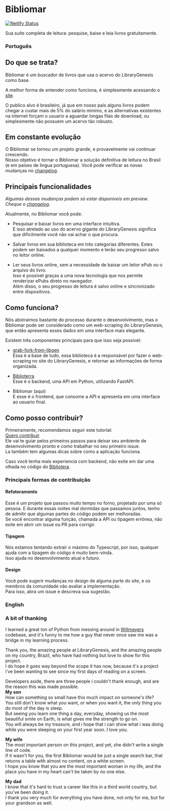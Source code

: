 # Bibliomar
[![Netlify Status](https://api.netlify.com/api/v1/badges/bd4c5d37-8033-4b0f-abc4-7f8203e957a5/deploy-status)](https://app.netlify.com/sites/bibliomar/deploys)


Sua suíte completa de leitura: pesquise, baixe e leia livros gratuitamente.


### Português
## Do que se trata?
Bibliomar é um buscador de livros que usa o acervo do LibraryGenesis como base.  

A melhor forma de entender como funciona, é simplesmente acessando o [site](https://bibliomar.site).  

O publico alvo é brasileiro, já que em nosso país alguns livros podem chegar a custar mais de 5% do salário minímo, e as alternativas
existentes na internet forçam o usuario a aguardar longas filas de download, ou simplesmente não possuem um acervo tão robusto.

## Em constante evolução
O Bibliomar se tornou um projeto grande, e provavelmente vai continuar crescendo.  
Nosso objetivo é tornar o Bibliomar a solução definitiva de leitura no Brasil (e em países de lingua portuguesa).
Você pode verificar as novas mudanças no [changelog](CHANGELOG.md).

## Principais funcionalidades
*Algumas dessas mudanças podem só estar disponíveis em preview. Cheque o [changelog](CHANGELOG.md)*.  

Atualmente, no Bibliomar você pode:  
- Pesquisar e baixar livros em uma interface intuitiva.  
E isso atrelado ao uso do acervo gigante do LibraryGenesis significa que dificilmente você não vai achar o que procura.


- Salvar livros em sua biblioteca em três categorias diferentes. Estes podem ser baixados a qualquer momento e terão seu progresso salvo no leitor online.


- Ler seus livros online, sem a necessidade de baixar um leitor ePub ou o arquivo do livro.  
Isso é possível graças a uma nova tecnologia que nos permite renderizar ePubs direto no navegador.  
Além disso, o seu progresso de leitura é salvo online e sincronizado entre dispositivos.

## Como funciona?
Nós abstraimos bastante do processo durante o desenvolvimento, mas o Bibliomar pode ser considerado como um web-scraping do LibraryGenesis, que então apresenta esses dados em uma interface mais elegante.

Existem três componentes principais para que isso seja possível:
- [grab-fork-from-libgen](https://github.com/Lamarcke/grab-fork-from-libgen)  
Essa é a base de tudo, essa biblioteca é a responsável por fazer o web-scraping no site do LibraryGenesis, e retornar as informações de forma organizada.


- [Biblioterra](https://github.com/Lamarcke/Biblioterra)  
Esse é o backend, uma API em Python, utilizando FastAPI.  


- Bibliomar (aqui)  
E esse é o frontend, que consome a API e apresenta em uma interface ao usuario final.  


## Como posso contribuir?

Primeiramente, recomendamos seguir este tutorial:  
[Quero contribuir](https://github.com/Lamarcke/bibliomar-react/blob/main/IMNEW.md)  
Ele vai te guiar pelos primeiros passos para deixar seu ambiente de desenvolvimento pronto e como trabalhar no seu primeiro issue.  
La também tem algumas dicas sobre como a aplicação funciona.

Caso você tenha mais experiencia com backend, não exite em dar uma olhada no código do [Bibliotera](https://github.com/Lamarcke/Biblioterra).

### Principais formas de contribuição
#### Refatoramento
Esse é um projeto que passou muito tempo no forno, projetado por uma só pessoa. 
E durante essas noites mal dormidas que passamos juntos, tenho de admitir que algumas partes do código podem ser melhoradas.  
Se você encontrar alguma função, chamada a API ou tipagem errônea, não exite em abrir um issue ou PR para corrigir.

#### Tipagem
Nós estamos tentando extrair o máximo do Typescript, por isso, qualquer ajuda com a tipagem do código é muito bem-vinda.  
Isso ajuda no desenvolvimento atual e futuro.

#### Design
Você pode sugerir mudanças no design de alguma parte do site, e os membros da comunidade vão avaliar a implementação.  
Para isso, abra um issue e descreva sua sugestão.

### English

### A bit of thanking
I learned a great ton of Python from messing around in [Willmeyers](https://github.com/willmeyers) codebase, and it's funny to me how a guy that never once saw me was a bridge in my learning process.

Thank you, the amazing people at LibraryGenesis, and the amazing people on my country, Brazil, who have had nothing but love to show for this project.  
I do hope it goes way beyond the scope it has now, because it's a project i've been wanting to see since my first days of reading on a screen.


Developers aside, there are three people i couldn't thank enough, and are the reason this was made possible.  
**My son**  
How can something so small have this much impact on someone's life?  
You still don't know what you want, or when you want it, the only thing you do most of the day is sleep.  
But seeing you learn one thing a day, everyday, showing us the most beautiful smile on Earth, is what gives me the strength to go on.  
You will always be my treasure, and i hope that i can show what i was doing while you were sleeping on your first year soon. I love you.

**My wife**  
The most important person on this project, and yet, she didn't write a single line of code.  
If it wasn't for you, the first Bibliomar would be just a single search bar, that returns a table with almost no content, on a white screen.  
I hope you know that you are the most important woman in my life, and the place you have in my heart can't be taken by no one else.

**My dad**  
I know that it's hard to trust a career like this in a third world country, but you've been doing it.  
I thank you very much for everything you have done, not only for me, but for your grandson as well.